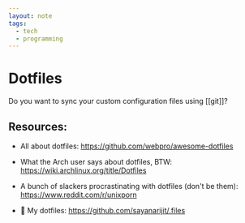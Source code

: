 ```yaml
---
layout: note
tags:
  - tech
  - programming
---
```


# Dotfiles

Do you want to sync your custom configuration files using [[git]]?

## Resources:

- All about dotfiles: https://github.com/webpro/awesome-dotfiles

- What the Arch user says about dotfiles, BTW: https://wiki.archlinux.org/title/Dotfiles

- A bunch of slackers procrastinating with dotfiles (don't be them): https://www.reddit.com/r/unixporn

- 🙋 My dotfiles: https://github.com/sayanarijit/.files
